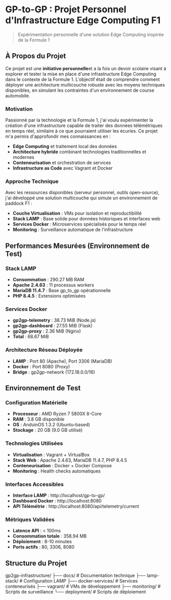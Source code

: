 # GP-to-GP : Projet Personnel d'Infrastructure Edge Computing F1

> Expérimentation personnelle d'une solution Edge Computing inspirée de la Formule 1

## À Propos du Projet

Ce projet est une **initiative personnelle**et a la fois un devoir scolaire visant à explorer et tester la mise en place d'une infrastructure Edge Computing dans le contexte de la Formule 1. L'objectif était de comprendre comment déployer une architecture multicouche robuste avec les moyens techniques disponibles, en simulant les contraintes d'un environnement de course automobile.

### Motivation

Passionné par la technologie et la Formule 1, j'ai voulu expérimenter la création d'une infrastructure capable de traiter des données télémétriques en temps réel, similaire à ce que pourraient utiliser les écuries. Ce projet m'a permis d'approfondir mes connaissances en :

- **Edge Computing** et traitement local des données
- **Architecture hybride** combinant technologies traditionnelles et modernes
- **Conteneurisation** et orchestration de services
- **Infrastructure as Code** avec Vagrant et Docker

### Approche Technique

Avec les ressources disponibles (serveur personnel, outils open-source), j'ai développé une solution multicouche qui simule un environnement de paddock F1 :

- **Couche Virtualisation** : VMs pour isolation et reproductibilité
- **Stack LAMP** : Base solide pour données historiques et interfaces web
- **Services Docker** : Microservices spécialisés pour le temps réel
- **Monitoring** : Surveillance automatique de l'infrastructure

## Performances Mesurées (Environnement de Test)

### Stack LAMP
- **Consommation** : 290.27 MB RAM
- **Apache 2.4.63** : 11 processus workers
- **MariaDB 11.4.7** : Base gp_to_gp opérationnelle
- **PHP 8.4.5** : Extensions optimisées

### Services Docker
- **gp2gp-telemetry** : 38.73 MiB (Node.js)
- **gp2gp-dashboard** : 27.55 MiB (Flask)
- **gp2gp-proxy** : 2.36 MiB (Nginx)
- **Total** : 68.67 MiB

### Architecture Réseau Déployée
- **LAMP** : Port 80 (Apache), Port 3306 (MariaDB)
- **Docker** : Port 8080 (Proxy)
- **Bridge** : gp2gp-network (172.18.0.0/16)

## Environnement de Test

### Configuration Matérielle
- **Processeur** : AMD Ryzen 7 5800X 8-Core
- **RAM** : 3.8 GB disponible
- **OS** : AnduinOS 1.3.2 (Ubuntu-based)
- **Stockage** : 20 GB (9.0 GB utilisé)

### Technologies Utilisées
- **Virtualisation** : Vagrant + VirtualBox
- **Stack Web** : Apache 2.4.63, MariaDB 11.4.7, PHP 8.4.5
- **Conteneurisation** : Docker + Docker Compose
- **Monitoring** : Health checks automatiques
### Interfaces Accessibles
- **Interface LAMP** : http://localhost/gp-to-gp/
- **Dashboard Docker** : http://localhost:8080
- **API Télémétrie** : http://localhost:8080/api/telemetry/current

### Métriques Validées
- **Latence API** : < 100ms
- **Consommation totale** : 358.94 MB
- **Déploiement** : 8-10 minutes
- **Ports actifs** : 80, 3306, 8080

## Structure du Projet

gp2gp-infrastructure/
├── docs/ # Documentation technique
├── lamp-stack/ # Configuration LAMP
├── docker-services/ # Services conteneurisés
├── vagrant/ # VMs de développement
├── monitoring/ # Scripts de surveillance
└── deployment/ # Scripts de déploiement
